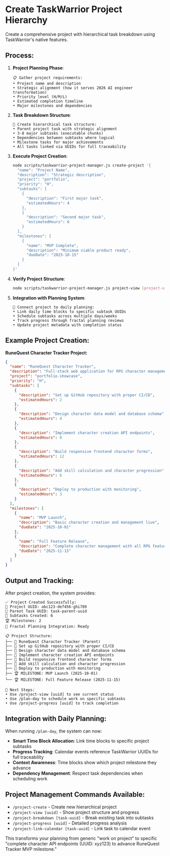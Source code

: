 # Create TaskWarrior Project Hierarchy

Create a comprehensive project with hierarchical task breakdown using TaskWarrior's native features.

## Process:

1. **Project Planning Phase**:
   ```
   📋 Gather project requirements:
   • Project name and description
   • Strategic alignment (how it serves 2026 AI engineer transformation)
   • Priority level (H/M/L)
   • Estimated completion timeline
   • Major milestones and dependencies
   ```

2. **Task Breakdown Structure**:
   ```
   🎯 Create hierarchical task structure:
   • Parent project task with strategic alignment
   • 3-8 major subtasks (executable chunks)
   • Dependencies between subtasks where logical
   • Milestone tasks for major achievements
   • All tasks linked via UUIDs for full traceability
   ```

3. **Execute Project Creation**:
   ```bash
   node scripts/taskwarrior-project-manager.js create-project '{
     "name": "Project Name",
     "description": "Strategic description",
     "project": "portfolio",
     "priority": "H",
     "subtasks": [
       {
         "description": "First major task",
         "estimatedHours": 4
       },
       {
         "description": "Second major task", 
         "estimatedHours": 6
       }
     ],
     "milestones": [
       {
         "name": "MVP Complete",
         "description": "Minimum viable product ready",
         "dueDate": "2025-10-15"
       }
     ]
   }'
   ```

4. **Verify Project Structure**:
   ```bash
   node scripts/taskwarrior-project-manager.js project-view [project-uuid]
   ```

5. **Integration with Planning System**:
   ```
   📅 Connect project to daily planning:
   • Link daily time blocks to specific subtask UUIDs
   • Schedule subtasks across multiple days/weeks
   • Track progress through fractal planning reviews
   • Update project metadata with completion status
   ```

## Example Project Creation:

**RuneQuest Character Tracker Project:**
```json
{
  "name": "RuneQuest Character Tracker",
  "description": "Full-stack web application for RPG character management",
  "project": "portfolio.showcase",
  "priority": "H",
  "subtasks": [
    {
      "description": "Set up GitHub repository with proper CI/CD",
      "estimatedHours": 2
    },
    {
      "description": "Design character data model and database schema",
      "estimatedHours": 4
    },
    {
      "description": "Implement character creation API endpoints",
      "estimatedHours": 8
    },
    {
      "description": "Build responsive frontend character forms",
      "estimatedHours": 12
    },
    {
      "description": "Add skill calculation and character progression",
      "estimatedHours": 6
    },
    {
      "description": "Deploy to production with monitoring",
      "estimatedHours": 3
    }
  ],
  "milestones": [
    {
      "name": "MVP Launch",
      "description": "Basic character creation and management live",
      "dueDate": "2025-10-01"
    },
    {
      "name": "Full Feature Release", 
      "description": "Complete character management with all RPG features",
      "dueDate": "2025-11-15"
    }
  ]
}
```

## Output and Tracking:

After project creation, the system provides:

```
✅ Project Created Successfully:
📁 Project UUID: abc123-def456-ghi789
🎯 Parent Task UUID: task-parent-uuid
📝 Subtasks Created: 6
🏆 Milestones: 2
🔗 Fractal Planning Integration: Ready

📋 Project Structure:
├── 🎯 RuneQuest Character Tracker (Parent)
├── 📝 Set up GitHub repository with proper CI/CD
├── 📝 Design character data model and database schema  
├── 📝 Implement character creation API endpoints
├── 📝 Build responsive frontend character forms
├── 📝 Add skill calculation and character progression
├── 📝 Deploy to production with monitoring
├── 🏆 MILESTONE: MVP Launch (2025-10-01)
└── 🏆 MILESTONE: Full Feature Release (2025-11-15)

🔄 Next Steps:
• Use /project-view [uuid] to see current status
• Use /plan-day to schedule work on specific subtasks
• Use /project-progress [uuid] to track completion
```

## Integration with Daily Planning:

When running `/plan-day`, the system can now:
- **Smart Time Block Allocation**: Link time blocks to specific project subtasks
- **Progress Tracking**: Calendar events reference TaskWarrior UUIDs for full traceability
- **Context Awareness**: Time blocks show which project milestone they advance
- **Dependency Management**: Respect task dependencies when scheduling work

## Project Management Commands Available:

- `/project-create` - Create new hierarchical project
- `/project-view [uuid]` - Show project structure and progress
- `/project-breakdown [task-uuid]` - Break existing task into subtasks
- `/project-progress [uuid]` - Detailed progress analysis
- `/project-link-calendar [task-uuid]` - Link task to calendar event

This transforms your planning from generic "work on project" to specific "complete character API endpoints (UUID: xyz123) to advance RuneQuest Tracker MVP milestone."